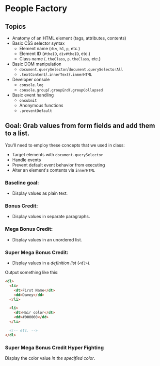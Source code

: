 # People Factory

## Topics
* Anatomy of an HTML element (tags, attributes, contents)
* Basic CSS selector syntax
  * Element name (`div`, `h1`, `p`, etc.)
  * Element ID (`#theID`, `div#theID`, etc.)
  * Class name (`.theClass`, `p.theClass`, etc.)
* Basic DOM manipulation
  * `document.querySelector`/`document.querySelectorAll`
  * `.textContent`/`.innerText`/`.innerHTML`
* Developer console
  * `console.log`
  * `console.group`/`.groupEnd`/`.groupCollapsed`
* Basic event handling
  * `onsubmit`
  * Anonymous functions
  * `.preventDefault`

## Goal: Grab values from form fields and add them to a list.

You'll need to employ these concepts that we used in class:
* Target elements with `document.querySelector`
* Handle events
* Prevent default event behavior from executing
* Alter an element's contents via `innerHTML`

### Baseline goal:
* Display values as plain text.

### Bonus Credit:
* Display values in separate paragraphs.

### Mega Bonus Credit:
* Display values in an unordered list.

### Super Mega Bonus Credit:
* Display values in a _definition list_ (`<dl>`).

Output something like this:

```html
<dl>
  <li>
    <dt>First Name</dt>
    <dd>Davey</dd>
  </li>

  <li>
    <dt>Hair color</dt>
    <dd>#000000</dd>
  </li>

  <!-- etc. -->
</dl>
```

### Super Mega Bonus Credit Hyper Fighting

Display the color value _in the specified color_.

